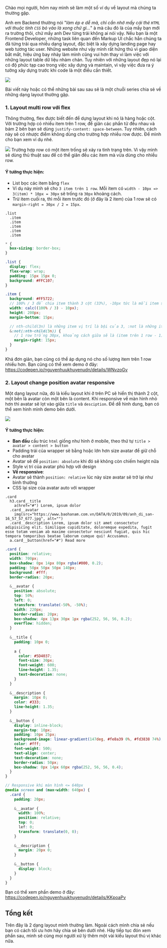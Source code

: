 Chào mọi người, hôm nay mình sẽ làm một số ví dụ về layout mà chúng ta thường gặp.

Anh em Backend thường nói "*làm ép e dễ mà, chỉ cần nhớ mấy cái thẻ `HTML` với thuộc tính `CSS` bỏ vào là xong chứ gì...*" à mà câu đó là của mấy bạn mới ra trường thôi, chứ mấy anh Dev từng trải không ai nói vậy. Nếu bạn là một Frontend Developer, những task liên quan đến Markup UI chắc hẳn chúng ta đã từng trải qua nhiều dạng layout, đặc biệt là xây dựng landing page hay web tương tác user. Những website như vậy mình rất hứng thú vì giao diện bắt mắt, hiệu ứng bay nhảy làm mình cũng vui hơn thay vì làm việc với những layout table dữ liệu nhàm chán. Tuy nhiên với những layout đẹp nó lại có độ phức tạp cao trong việc xây dựng và maintain, vì vậy việc đưa ra ý tưởng xây dựng trước khi code là một điều cần thiết.

![](https://images.viblo.asia/e8d0030d-be14-4147-a5a9-81635e4728e5.png)

Bài viết này hoặc có thể những bài sau sau sẽ là một chuỗi series chia sẻ về những dạng layout thường gặp.

### 1. Layout multi row với flex
Thông thường, flex được biết đến để dựng layout khi nó là hàng hoặc cột. Với trường hợp có nhiều item trên 1 row, để giãn các phần tử đều nhau và bám 2 bên bạn sẽ dùng `justify-content: space-between`. Tuy nhiên, cách này sẽ có nhược điểm không dùng cho trường hợp nhiều row được. Để mình cho bạn xem ví dụ nhé.

![](https://images.viblo.asia/912af0c8-fbd5-401e-99fe-63493ad35a09.png)
Trường hợp row có một item trống sẽ xảy ra tình trạng trên. Vì vậy mình sẽ dùng thủ thuật sau để có thể giãn đều các item mà vừa dùng cho nhiều row.
#### Ý tưởng thực hiện:
- List bọc các item bằng `flex`
- Ví dụ này mình sẽ cho `3 item trên 1 row`. Mỗi item có `width - 10px => 3(item) * 10px = 30px` sẽ trống ra `30px` khoảng cách.
-  Trừ item cuối ra, thì mỗi item trước đó (ở đây là 2 item) của 1 row sẽ có `margin-right = 30px / 2 = 15px`.

```pug
.list
  .item
  .item
  .item
  .item
  .item
```

```scss
* {
  box-sizing: border-box;
}

.list {
  display: flex;
  flex-wrap: wrap;
  padding: 15px 15px 0;
  background: #FFC107;
}

.item {
  background: #FF5722;
  // 100% / 3 để chia item thành 3 cột (33%), -10px tức là mỗi item sẽ trống 10px => 3 * 10px = 30px
  width: calc((100% / 3) - 10px);
  height: 200px;
  margin-bottom: 15px;

  // nth-child(3n) là những item vị trí là bội của 3, :not là những item khác điều kiện
  &:not(:nth-child(3n)) {
    // 1 row trống 30px, khoảng cách giữa sẽ là (item trên 1 row - 1) / 2. Vì thằng cuối cùng không có margin.
    margin-right: 15px;
  }
}
```
Khá đơn giản, bạn cũng có thể áp dụng nó cho số lượng item trên 1 row nhiều hơn. Bạn cũng có thể xem demo ở đây:
https://codepen.io/nguyenhuukhuyenudn/details/WNvzoGv

### 2. Layout change position avatar responsive
Một dạng layout nữa, đó là kiểu layout khi ở trên PC sẽ hiển thị thành 2 cột, một bên là avatar còn một bên là content. Khi responsive về màn hình nhỏ hơn thì avatar sẽ lọt vào giữa `title` và `desciption`. Để dễ hình dung, bạn có thể xem hình mình demo bên dưới.

![](https://images.viblo.asia/2162c76e-fa42-441d-8632-07c8f9944a69.png)

#### Ý tưởng thực hiện:
- **Ban đầu** cấu trúc `html` giống như hình ở mobile, theo thứ tự `title > avatar > content > button`
- Padding trái của wrapper sẽ bằng hoặc lớn hơn size avatar để giữ chỗ cho avatar
- Avatar sẽ để `position: absolute` khi đó sẽ không còn chiếm height nữa
- Style vị trí của avatar phù hợp với design
- **Về responsive**:
- Avatar sẽ thành `position: relative` lúc này size avatar sẽ trở lại như bình thường
- CSS lại size của avatar auto với wrapper

```pug
.card
  h3.card__title
    a(href="#") Lorem, ipsum dolor
  .card__avatar
    img(src="https://www.baohanam.com.vn/DATA/0/2019/09/anh_di_san-16_57_57_677.jpg", alt="")
  .card__description Lorem, ipsum dolor sit amet consectetur adipisicing elit. Similique cupiditate, doloremque expedita, fugit esse totam veniam ab maxime consectetur nesciunt fugiat, quis hic tempora temporibus beatae laborum cumque qui! Accusamus.
  a.card__button(href="#") Read more
```

```scss
.card {
  position: relative;
  width: 700px;
  box-shadow: 0px 14px 80px rgba(#000, 0.2);
  padding: 50px 50px 50px 140px;
  background: #fff;
  border-radius: 20px;
  
  &__avatar {
    position: absolute;
    top: 50%;
    left: 0;
    transform: translate(-50%, -50%);
    width: 220px;
    border-radius: 20px;
    box-shadow: 4px 13px 30px 1px rgba(252, 56, 56, 0.2);
    overflow: hidden;
  }
  
  &__title {
    padding: 10px 0;
    
    a {
      color: #5D4037;
      font-size: 30px;
      font-weight: 600;
      line-height: 1.35;
      text-decoration: none;
    }
  }
  
  &__description {
    margin: 10px 0;
    color: #333;
    line-height: 1.35;
  }
  
  &__button {
    display: inline-block;
    margin-top: 10px;
    padding: 10px 25px;
    background-image: linear-gradient(147deg, #fe8a39 0%, #fd3838 74%);
    color: #fff;
    font-weight: 500;
    text-align: center;
    text-decoration: none;
    border-radius: 50px;
    box-shadow: 0px 14px 60px rgba(252, 56, 56, 0.4);
  }
}

// Responsive khi màn hình <= 640px
@media screen and (max-width: 640px) {
  .card {
    padding: 20px;
    
    &__avatar {
      width: 100%;
      position: relative;
      top: 0;
      lef: 0;
      transform: translate(0, 0);
    }
    
    &__description {
      margin: 20px 0;
    }
    
    &__button {
      display: block;
    }
  }
}
```

Bạn có thể xem phần demo ở đây: https://codepen.io/nguyenhuukhuyenudn/details/KKpoaPv

## Tổng kết
Trên đây là 2 dạng layout mình thường làm. Ngoài cách mình chia sẻ nếu bạn có cách tối ưu hơn hãy chia sẻ bên dưới nhé. Hãy tiếp tục đón xem phần sau, mình sẽ cùng mọi người xử lý thêm một vài kiểu layout thú vị khác nữa.